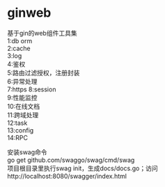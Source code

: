 # ginweb
基于gin的web组件工具集  
1:db orm        
2:cache     
3:log   
4:鉴权    
5:路由过滤授权，注册封装   
6:异常处理  
7:https 
8:session   
9:性能监控  
10:在线文档  
11:跨域处理  
12:task  
13:config      
14:RPC  

安装swag命令    
go get github.com/swaggo/swag/cmd/swag  
项目根目录里执行swag init，生成docs/docs.go；访问http://localhost:8080/swagger/index.html 

